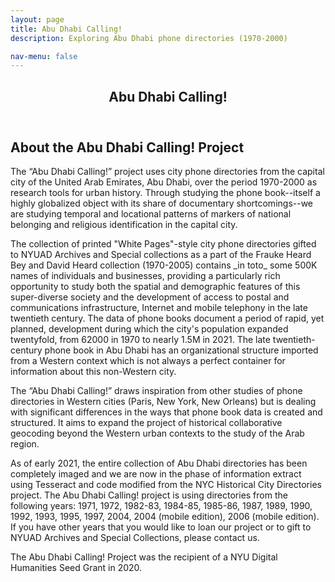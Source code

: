 ```yaml
---
layout: page
title: Abu Dhabi Calling!
description: Exploring Abu Dhabi phone directories (1970-2000) 

nav-menu: false
---
```



<!-- One -->
<section id="one">
  <div class="inner">
    <header class="major">
      <h1>Abu Dhabi Calling!</h1>
    </header>

<!-- Content -->
<h2 id="content">About the Abu Dhabi Calling! Project</h2>

<p>The “Abu Dhabi Calling!” project uses city phone directories from the capital city of the United Arab Emirates, Abu Dhabi, over the period 1970-2000 as research tools for urban history.  Through studying the phone book--itself a highly globalized object with its share of documentary shortcomings--we are studying temporal and locational patterns of markers of national belonging and religious identification in the capital city.</p> 
  
<p>The collection of printed "White Pages"-style city phone directories gifted to NYUAD Archives and Special collections as a part of the Frauke Heard Bey and David Heard collection (1970-2005) contains _in toto_ some 500K names of individuals and businesses, providing a particularly rich opportunity to study both the spatial and demographic features of this super-diverse society and the development of access to postal and communications infrastructure, Internet and mobile telephony in the late twentieth century. The data of phone books document a period of rapid, yet planned, development during which the city's population expanded twentyfold, from 62000 in 1970 to nearly 1.5M in 2021. The late twentieth-century phone book in Abu Dhabi has an organizational structure imported from a Western context which is not always a perfect container for information about this non-Western city.</p> 

<p>The “Abu Dhabi Calling!” draws inspiration from other studies of phone directories in Western cities (Paris, New York, New Orleans) but is dealing with significant differences in the ways that phone book data is created and structured. It aims to expand the project of historical collaborative geocoding beyond the Western urban contexts to the study of the Arab region.</p>
    
<p>As of early 2021, the entire collection of Abu Dhabi directories has been completely imaged and we are now in the phase of information extract using Tesseract and code modified from the NYC Historical City Directories project. The Abu Dhabi Calling! project is using directories from the following years: 1971, 1972, 1982-83, 1984-85, 1985-86, 1987, 1989, 1990, 1992, 1993, 1995, 1997, 2004, 2004 (mobile edition), 2006 (mobile edition). If you have other years that you would like to loan our project or to gift to NYUAD Archives and Special Collections, please contact us.</p> 
  
<p>The Abu Dhabi Calling! Project was the recipient of a NYU Digital Humanities Seed Grant in 2020.</p>
